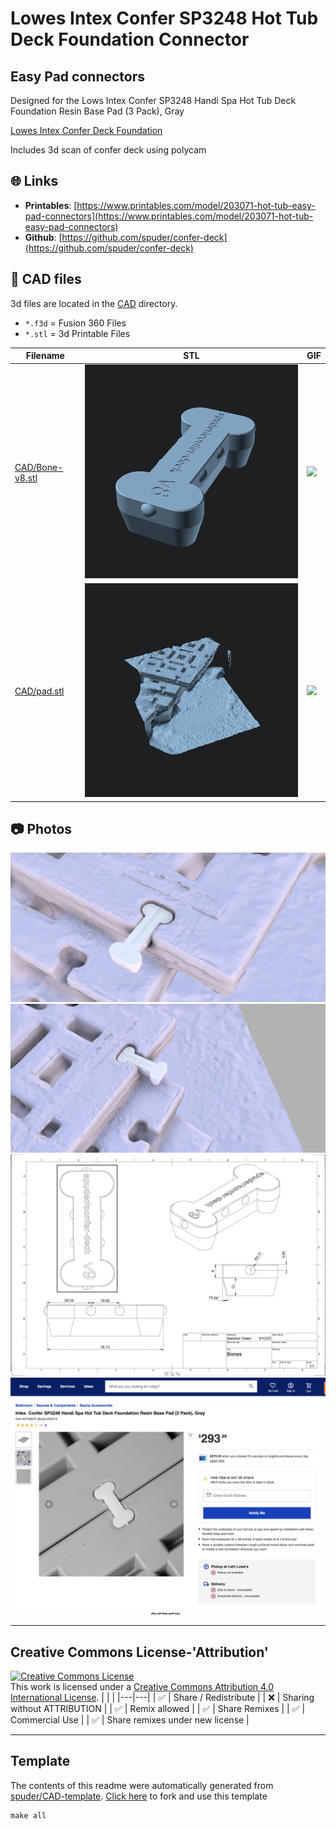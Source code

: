
# Lowes Intex Confer SP3248 Hot Tub Deck Foundation Connector

## Easy Pad connectors

Designed for the Lows Intex Confer SP3248 Handi Spa Hot Tub Deck Foundation Resin Base Pad (3 Pack), Gray

[Lowes Intex Confer Deck Foundation](https://www.lowes.com/pd/Confer-Confer-SP3248-Handi-Spa-Hot-Tub-Deck-Foundation-Resin-Base-Pad-3-Pack-Gray/5001637275)

Includes 3d scan of confer deck using polycam



## :globe_with_meridians: Links



- **Printables**: [https://www.printables.com/model/203071-hot-tub-easy-pad-connectors](https://www.printables.com/model/203071-hot-tub-easy-pad-connectors)
- **Github**: [https://github.com/spuder/confer-deck](https://github.com/spuder/confer-deck)

## :triangular_ruler: CAD files

3d files are located in the [CAD](./CAD) directory.
- `*.f3d` = Fusion 360 Files
- `*.stl` = 3d Printable Files

| Filename | STL | GIF | 
| --- | --- | --- | 
| [CAD/Bone-v8.stl](./CAD%2FBone-v8.stl) | ![](./CAD%2FBone-v8.png) | ![](./CAD%2FBone-v8.gif) | 
| [CAD/pad.stl](./CAD%2Fpad.stl) | ![](./CAD%2Fpad.png) | ![](./CAD%2Fpad.gif) | 


## :camera: Photos
![](photos%2FBones%20v8.png)
![](photos%2FBones1.png)
![](photos%2FDrawing1.png)
![](photos%2FScreen%20Shot%202022-05-11%20at%209.53.57%20PM.png)

---

## Creative Commons License-'Attribution'
<a rel="license" href="http://creativecommons.org/licenses/by/4.0/"><img alt="Creative Commons License" style="border-width:0" src="https://i.creativecommons.org/l/by/4.0/88x31.png" /></a><br />This work is licensed under a <a rel="license" href="http://creativecommons.org/licenses/by/4.0/">Creative Commons Attribution 4.0 International License</a>.
|  |  | 
|---|---|
| :white_check_mark: | Share / Redistribute | 
| :x: | Sharing without ATTRIBUTION |
| :white_check_mark: | Remix allowed | 
| :white_check_mark: | Share Remixes | 
| :white_check_mark: | Commercial Use | 
| :white_check_mark: | Share remixes under new license | 


---
## Template
The contents of this readme were automatically generated from [spuder/CAD-template](https://github.com/spuder/CAD-template). 
[Click here](https://github.com/spuder/CAD-template/generate) to fork and use this template

```
make all
```
